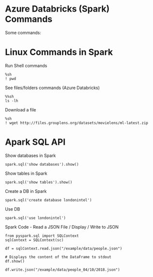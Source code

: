 # Azure Databricks (Spark) Commands

Some commands:

# Linux Commands in Spark 
Run Shell commands
```
%sh
! pwd
```

See files/folders commands (Azure Databricks)
```
%%sh
ls -lh
```

Download a file 
```
%sh
! wget http://files.grouplens.org/datasets/movielens/ml-latest.zip
```

# Apark SQL API 

Show databases in Spark
```
spark.sql('show databases').show()
```

Show tables in Spark
```
spark.sql('show tables').show()
```

Create a DB in Spark
```
spark.sql('create database londonintel')
```

Use DB
```
spark.sql('use londonintel')
```


Spark Code - Read a JSON File / Display / Write to JSON
```
from pyspark.sql import SQLContext
sqlContext = SQLContext(sc)

df = sqlContext.read.json("/example/data/people.json")

# Displays the content of the DataFrame to stdout
df.show()

df.write.json("/example/data/people_04/10/2018.json")
```


